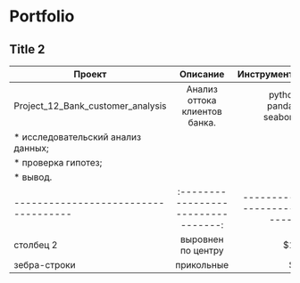 # Portfolio

## Title 2

| Проект                               | Описание                          | Инструменты               |
| ------------------------------------ |:---------------------------------:| -------------------------:|
| Project_12_Bank_customer_analysis    | Анализ оттока клиентов банка.     | python, pandas, seaborn,  |                                                         |                                        * Предобработка данных;           |   matplotlib,scipy
|                                        * исследовательский анализ данных;|
|                                        * проверка гипотез;               |
|                                        * вывод.                          |
| ------------------------------------ |:---------------------------------:| -------------------------:|
| столбец 2                            | выровнен по центру                |   $12                     |
| зебра-строки                         | прикольные                        |    $1                     |
